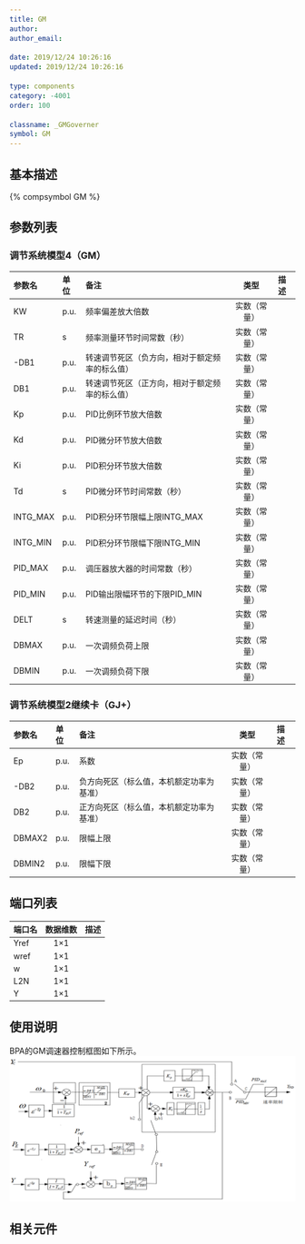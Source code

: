```yaml
---
title: GM
author:
author_email:

date: 2019/12/24 10:26:16
updated: 2019/12/24 10:26:16

type: components
category: -4001
order: 100

classname: _GMGoverner
symbol: GM
---
```


## 基本描述

{% compsymbol GM %}

## 参数列表
### 调节系统模型4（GM）
| 参数名 | 单位 | 备注 | 类型 | 描述 |
| :--- | :--- | :--- | :--: | :--- |
| KW | p.u. | 频率偏差放大倍数 | 实数（常量） |  |
| TR | s | 频率测量环节时间常数（秒） | 实数（常量） |  |
| -DB1 | p.u. | 转速调节死区（负方向，相对于额定频率的标么值） | 实数（常量） |  |
| DB1 | p.u. | 转速调节死区（正方向，相对于额定频率的标么值） | 实数（常量） |  |
| Kp | p.u. | PID比例环节放大倍数 | 实数（常量） |  |
| Kd | p.u. | PID微分环节放大倍数 | 实数（常量） |  |
| Ki | p.u. | PID积分环节放大倍数 | 实数（常量） |  |
| Td | s | PID微分环节时间常数（秒） | 实数（常量） |  |
| INTG_MAX | p.u. | PID积分环节限幅上限INTG_MAX | 实数（常量） |  |
| INTG_MIN | p.u. | PID积分环节限幅下限INTG_MIN | 实数（常量） |  |
| PID_MAX | p.u. | 调压器放大器的时间常数（秒） | 实数（常量） |  |
| PID_MIN | p.u. | PID输出限幅环节的下限PID_MIN | 实数（常量） |  |
| DELT | s | 转速测量的延迟时间（秒） | 实数（常量） |  |
| DBMAX | p.u. | 一次调频负荷上限 | 实数（常量） |  |
| DBMIN | p.u. | 一次调频负荷下限 | 实数（常量） |  |

### 调节系统模型2继续卡（GJ+）
| 参数名 | 单位 | 备注 | 类型 | 描述 |
| :--- | :--- | :--- | :--: | :--- |
| Ep | p.u. | 系数 | 实数（常量） |  |
| -DB2 | p.u. | 负方向死区（标么值，本机额定功率为基准） | 实数（常量） |  |
| DB2 | p.u. | 正方向死区（标么值，本机额定功率为基准） | 实数（常量） |  |
| DBMAX2 | p.u. | 限幅上限 | 实数（常量） |  |
| DBMIN2 | p.u. | 限幅下限 | 实数（常量） |  |


## 端口列表

| 端口名 | 数据维数 | 描述 |
| :--- | :--:  | :--- |
| Yref | 1×1 | |
| wref | 1×1 | |
| w | 1×1 | |
| L2N | 1×1 | |
| Y | 1×1 | |

## 使用说明
BPA的GM调速器控制框图如下所示。
![等效图](comp_Governors/GM.png)

## 相关元件

